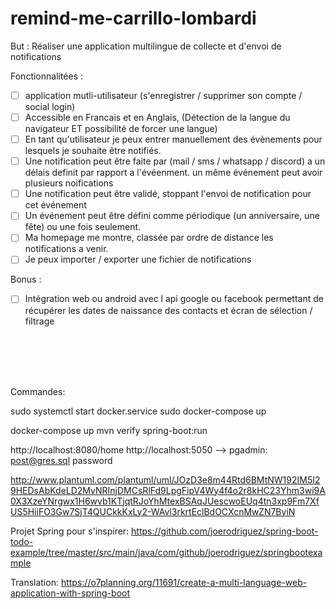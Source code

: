 # remind-me-carrillo-lombardi
But :
    Réaliser une application multilingue de collecte et d'envoi de notifications
    
Fonctionnalitées :

- [ ] application mutli-utilisateur (s'enregistrer / supprimer son compte / social login)
- [ ] Accessible en Francais et en Anglais, (Détection de la langue du navigateur ET possibilité de forcer une langue)
- [ ] En tant qu'utilisateur je peux entrer manuellement des évènements pour lesquels je souhaite être notifiés.
- [ ] Une notification peut être faite par (mail / sms / whatsapp / discord) a un délais definit par rapport a l'évéenment. un même événement peut avoir plusieurs noifications
- [ ] Une notification peut être validé, stoppant l'envoi de notification pour cet événement
- [ ] Un événement peut être défini comme périodique (un anniversaire, une fête) ou une fois seulement.
- [ ] Ma homepage me montre, classée par ordre de distance les notifications a venir.
- [ ] Je peux importer / exporter une fichier de notifications

Bonus :

- [ ] Intégration web ou android avec l api google ou facebook permettant de récupérer les dates de naissance des contacts et écran de sélection / filtrage

<br>
<br>
<br>
<br>

Commandes:

sudo systemctl start docker.service
sudo docker-compose up

docker-compose up
mvn verify spring-boot:run

http://localhost:8080/home
http://localhost:5050 --> pgadmin: post@gres.sql password

http://www.plantuml.com/plantuml/uml/JOzD3e8m44Rtd6BMtNW192IM5I29HEDsAbKdeLD2MvNRInjDMCsRlFd9LpgFipV4Wy4f4o2r8kHC23Yhm3wi9A0X3XzeYNrgwx1H6wvb1KTjqtRJoYhMtexBSAqJUescwoEUq4tn3xp9Fm7XfUS5HiiFO3Gw7SjT4QUCkkKxLy2-WAvl3rkrtEclBdOCXcnMwZN7ByiN

Projet Spring pour s'inspirer:
https://github.com/joerodriguez/spring-boot-todo-example/tree/master/src/main/java/com/github/joerodriguez/springbootexample

Translation:
https://o7planning.org/11691/create-a-multi-language-web-application-with-spring-boot